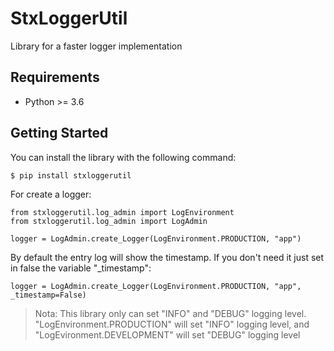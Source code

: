 # StxLoggerUtil

Library for a faster logger implementation

## Requirements

+ Python >= 3.6

## Getting Started

You can install the library with the following command:

    $ pip install stxloggerutil

For create a logger:

    from stxloggerutil.log_admin import LogEnvironment
    from stxloggerutil.log_admin import LogAdmin

    logger = LogAdmin.create_Logger(LogEnvironment.PRODUCTION, "app")

By default the entry log will show the timestamp. If you don't need it just set in false the variable "_timestamp":

    logger = LogAdmin.create_Logger(LogEnvironment.PRODUCTION, "app", _timestamp=False)



> Nota: This library only can set "INFO" and "DEBUG" logging level. "LogEnvironment.PRODUCTION" will set "INFO" logging level, and "LogEvironment.DEVELOPMENT" will set "DEBUG" logging level